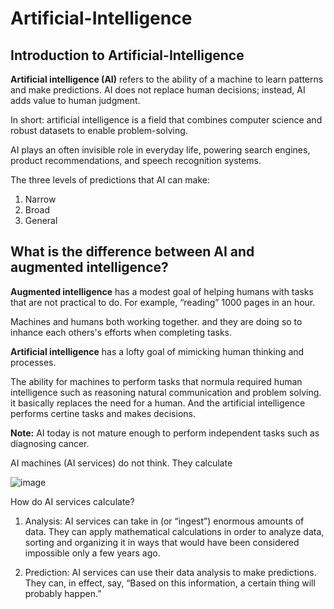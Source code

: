 # Artificial-Intelligence

## Introduction to Artificial-Intelligence

**Artificial intelligence (AI)** refers to the ability of a machine to learn patterns and make predictions. AI does not replace human decisions; instead, AI adds value to human judgment. 

In short: artificial intelligence is a field that combines computer science and robust datasets to enable problem-solving.

AI plays an often invisible role in everyday life, powering search engines, product recommendations, and speech recognition systems.

The three levels of predictions that AI can make:

1. Narrow
2. Broad
3. General

## What is the difference between AI and augmented intelligence?

**Augmented intelligence** has a modest goal of helping humans with tasks that are not practical to do. For example, “reading” 1000 pages in an hour. 

Machines and humans both working together. and they are doing so to inhance each others's efforts when completing tasks.

**Artificial intelligence** has a lofty goal of mimicking human thinking and processes.

The ability for machines to perform tasks that normula required human intelligence such as reasoning natural communication and problem solving. it basically replaces the need for a human.
And the artificial intelligence performs certine tasks and makes decisions.

**Note:** AI today is not mature enough to perform independent tasks such as diagnosing cancer.

AI machines (AI services) do not think. They calculate

![image](https://github.com/HaneenIbrahem/Artificial-Intelligence-learning/assets/93743150/558c0869-a84b-4565-8e2b-975403d86780)

How do AI services calculate?

1. Analysis: AI services can take in (or “ingest”) enormous amounts of data. They can apply mathematical calculations in order to analyze data, sorting and organizing it in ways that would have been considered impossible only a few years ago.

2. Prediction: AI services can use their data analysis to make predictions. They can, in effect, say, “Based on this information, a certain thing will probably happen.”
